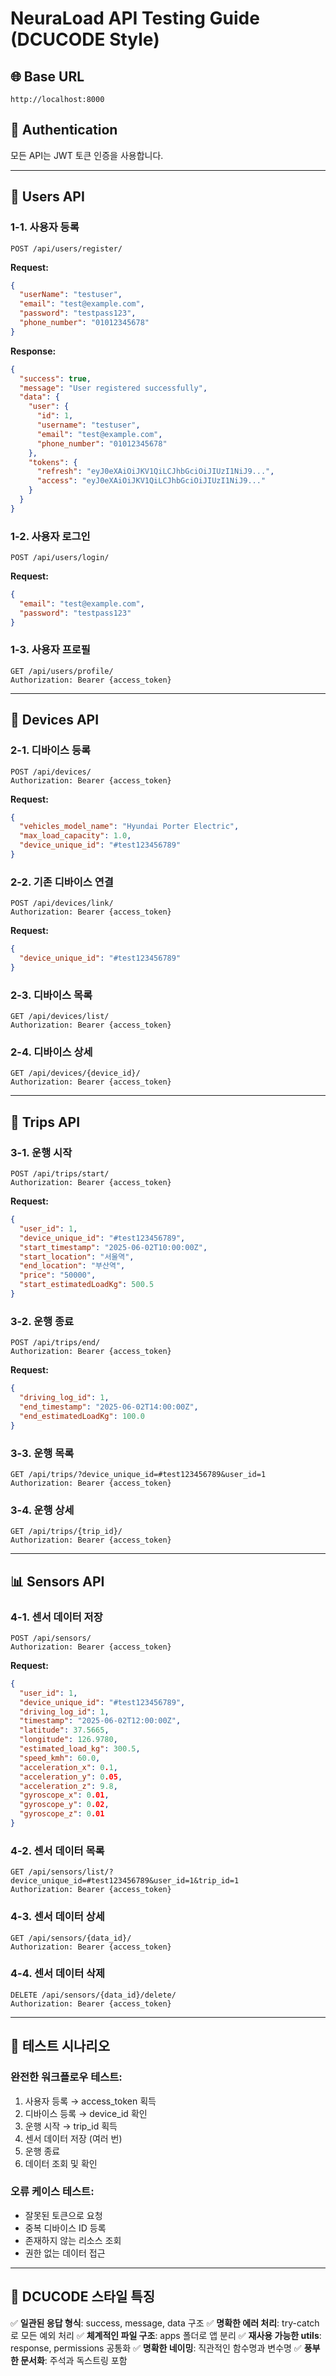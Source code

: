 # NeuraLoad API Testing Guide (DCUCODE Style)

## 🌐 Base URL
```
http://localhost:8000
```

## 🔑 Authentication
모든 API는 JWT 토큰 인증을 사용합니다.

---

## 👤 Users API

### 1-1. 사용자 등록
```
POST /api/users/register/
```

**Request:**
```json
{
  "userName": "testuser",
  "email": "test@example.com",
  "password": "testpass123",
  "phone_number": "01012345678"
}
```

**Response:**
```json
{
  "success": true,
  "message": "User registered successfully",
  "data": {
    "user": {
      "id": 1,
      "username": "testuser",
      "email": "test@example.com",
      "phone_number": "01012345678"
    },
    "tokens": {
      "refresh": "eyJ0eXAiOiJKV1QiLCJhbGciOiJIUzI1NiJ9...",
      "access": "eyJ0eXAiOiJKV1QiLCJhbGciOiJIUzI1NiJ9..."
    }
  }
}
```

### 1-2. 사용자 로그인
```
POST /api/users/login/
```

**Request:**
```json
{
  "email": "test@example.com",
  "password": "testpass123"
}
```

### 1-3. 사용자 프로필
```
GET /api/users/profile/
Authorization: Bearer {access_token}
```

---

## 🚛 Devices API

### 2-1. 디바이스 등록
```
POST /api/devices/
Authorization: Bearer {access_token}
```

**Request:**
```json
{
  "vehicles_model_name": "Hyundai Porter Electric",
  "max_load_capacity": 1.0,
  "device_unique_id": "#test123456789"
}
```

### 2-2. 기존 디바이스 연결
```
POST /api/devices/link/
Authorization: Bearer {access_token}
```

**Request:**
```json
{
  "device_unique_id": "#test123456789"
}
```

### 2-3. 디바이스 목록
```
GET /api/devices/list/
Authorization: Bearer {access_token}
```

### 2-4. 디바이스 상세
```
GET /api/devices/{device_id}/
Authorization: Bearer {access_token}
```

---

## 🚗 Trips API

### 3-1. 운행 시작
```
POST /api/trips/start/
Authorization: Bearer {access_token}
```

**Request:**
```json
{
  "user_id": 1,
  "device_unique_id": "#test123456789",
  "start_timestamp": "2025-06-02T10:00:00Z",
  "start_location": "서울역",
  "end_location": "부산역",
  "price": "50000",
  "start_estimatedLoadKg": 500.5
}
```

### 3-2. 운행 종료
```
POST /api/trips/end/
Authorization: Bearer {access_token}
```

**Request:**
```json
{
  "driving_log_id": 1,
  "end_timestamp": "2025-06-02T14:00:00Z",
  "end_estimatedLoadKg": 100.0
}
```

### 3-3. 운행 목록
```
GET /api/trips/?device_unique_id=#test123456789&user_id=1
Authorization: Bearer {access_token}
```

### 3-4. 운행 상세
```
GET /api/trips/{trip_id}/
Authorization: Bearer {access_token}
```

---

## 📊 Sensors API

### 4-1. 센서 데이터 저장
```
POST /api/sensors/
Authorization: Bearer {access_token}
```

**Request:**
```json
{
  "user_id": 1,
  "device_unique_id": "#test123456789",
  "driving_log_id": 1,
  "timestamp": "2025-06-02T12:00:00Z",
  "latitude": 37.5665,
  "longitude": 126.9780,
  "estimated_load_kg": 300.5,
  "speed_kmh": 60.0,
  "acceleration_x": 0.1,
  "acceleration_y": 0.05,
  "acceleration_z": 9.8,
  "gyroscope_x": 0.01,
  "gyroscope_y": 0.02,
  "gyroscope_z": 0.01
}
```

### 4-2. 센서 데이터 목록
```
GET /api/sensors/list/?device_unique_id=#test123456789&user_id=1&trip_id=1
Authorization: Bearer {access_token}
```

### 4-3. 센서 데이터 상세
```
GET /api/sensors/{data_id}/
Authorization: Bearer {access_token}
```

### 4-4. 센서 데이터 삭제
```
DELETE /api/sensors/{data_id}/delete/
Authorization: Bearer {access_token}
```

---

## 🎯 테스트 시나리오

### 완전한 워크플로우 테스트:
1. 사용자 등록 → access_token 획득
2. 디바이스 등록 → device_id 확인
3. 운행 시작 → trip_id 획득
4. 센서 데이터 저장 (여러 번)
5. 운행 종료
6. 데이터 조회 및 확인

### 오류 케이스 테스트:
- 잘못된 토큰으로 요청
- 중복 디바이스 ID 등록
- 존재하지 않는 리소스 조회
- 권한 없는 데이터 접근

---

## 🌟 DCUCODE 스타일 특징

✅ **일관된 응답 형식**: success, message, data 구조
✅ **명확한 에러 처리**: try-catch로 모든 예외 처리
✅ **체계적인 파일 구조**: apps 폴더로 앱 분리
✅ **재사용 가능한 utils**: response, permissions 공통화
✅ **명확한 네이밍**: 직관적인 함수명과 변수명
✅ **풍부한 문서화**: 주석과 독스트링 포함
